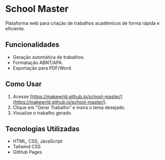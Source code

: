 # School Master

Plataforma web para criação de trabalhos acadêmicos de forma rápida e eficiente.

## Funcionalidades
- Geração automática de trabalhos.
- Formatação ABNT/APA.
- Exportação para PDF/Word.

## Como Usar
1. Acesse [https://makewrld.github.io/school-master/](https://makewrld.github.io/school-master/).
2. Clique em "Gerar Trabalho" e insira o tema desejado.
3. Visualize o trabalho gerado.

## Tecnologias Utilizadas
- HTML, CSS, JavaScript
- Tailwind CSS
- GitHub Pages
